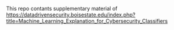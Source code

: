 This repo contants supplementary material of https://datadrivensecurity.boisestate.edu/index.php?title=Machine_Learning_Explanation_for_Cybersecurity_Classifiers
